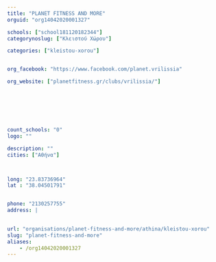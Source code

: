 ```yaml
---
title: "PLANET FITNESS AND MORE"
orguid: "org14042020001327"

schools: ["school181120182344"]
categorynoslug: ["Κλειστού Χώρου"]

categories: ["kleistou-xorou"]


org_facebook: "https://www.facebook.com/planet.vrilissia"

org_website: ["planetfitness.gr/clubs/vrilissia/"]







count_schools: "0"
logo: ""

description: ""
cities: ["Αθήνα"]



long: "23.83736964"
lat : "38.04501791"


phone: "2130257755"
address: |
    

url: "organisations/planet-fitness-and-more/athina/kleistou-xorou"
slug: "planet-fitness-and-more"
aliases:
    - /org14042020001327
---
```



